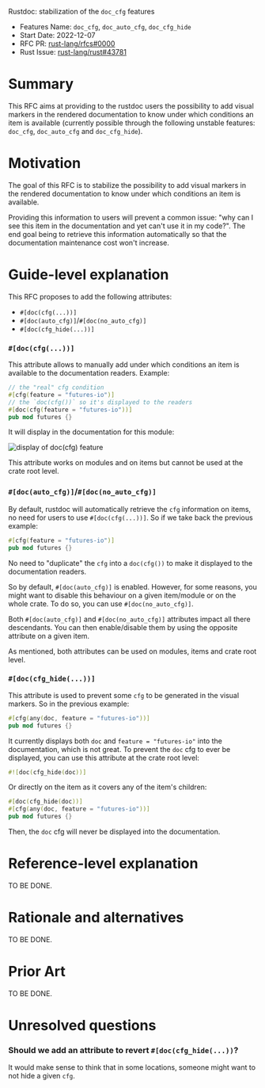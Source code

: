 Rustdoc: stabilization of the `doc_cfg` features

- Features Name: `doc_cfg`, `doc_auto_cfg`, `doc_cfg_hide`
- Start Date: 2022-12-07
- RFC PR: [rust-lang/rfcs#0000](https://github.com/rust-lang/rfcs/pull/0000)
- Rust Issue: [rust-lang/rust#43781](https://github.com/rust-lang/rust/issues/43781)

# Summary
[summary]: #summary

This RFC aims at providing to the rustdoc users the possibility to add visual markers in the rendered documentation to know under which conditions an item is available (currently possible through the following unstable features: `doc_cfg`, `doc_auto_cfg` and `doc_cfg_hide`).

# Motivation
[motivation]: #motivation

The goal of this RFC is to stabilize the possibility to add visual markers in the rendered documentation to know under which conditions an item is available.

Providing this information to users will prevent a common issue: "why can I see this item in the documentation and yet can't use it in my code?".
The end goal being to retrieve this information automatically so that the documentation maintenance cost won't increase.

# Guide-level explanation
[guide-level-explanation]: #guide-level-explanation

This RFC proposes to add the following attributes:

 * `#[doc(cfg(...))]`
 * `#[doc(auto_cfg)]`/`#[doc(no_auto_cfg)]`
 * `#[doc(cfg_hide(...))]`

### `#[doc(cfg(...))]`

This attribute allows to manually add under which conditions an item is available to the documentation readers. Example:

```rust
// the "real" cfg condition
#[cfg(feature = "futures-io")]
// the `doc(cfg())` so it's displayed to the readers
#[doc(cfg(feature = "futures-io"))]
pub mod futures {}
```

It will display in the documentation for this module:

![display of doc(cfg) feature](https://user-images.githubusercontent.com/81079/89731116-d7b7ce00-da44-11ea-87c6-022d192d6eca.png)

This attribute works on modules and on items but cannot be used at the crate root level.

### `#[doc(auto_cfg)]`/`#[doc(no_auto_cfg)]`

By default, rustdoc will automatically retrieve the `cfg` information on items, no need for users to use `#[doc(cfg(...))]`. So if we take back the previous example:

```rust
#[cfg(feature = "futures-io")]
pub mod futures {}
```

No need to "duplicate" the `cfg` into a `doc(cfg())` to make it displayed to the documentation readers.

So by default, `#[doc(auto_cfg)]` is enabled. However, for some reasons, you might want to disable this behaviour on a given item/module or on the whole crate. To do so, you can use `#[doc(no_auto_cfg)]`.

Both `#[doc(auto_cfg)]` and `#[doc(no_auto_cfg)]` attributes impact all there descendants. You can then enable/disable them by using the opposite attribute on a given item.

As mentioned, both attributes can be used on modules, items and crate root level.

### `#[doc(cfg_hide(...))]`

This attribute is used to prevent some `cfg` to be generated in the visual markers. So in the previous example:

```rust
#[cfg(any(doc, feature = "futures-io"))]
pub mod futures {}
```

It currently displays both `doc` and `feature = "futures-io"` into the documentation, which is not great. To prevent the `doc` cfg to ever be displayed, you can use this attribute at the crate root level:

```rust
#![doc(cfg_hide(doc))]
```

Or directly on the item as it covers any of the item's children:

```rust
#[doc(cfg_hide(doc))]
#[cfg(any(doc, feature = "futures-io"))]
pub mod futures {}
```

Then, the `doc` cfg will never be displayed into the documentation.

# Reference-level explanation
[reference-level-explanation]: #reference-level-explanation

TO BE DONE.

# Rationale and alternatives
[rationale-and-alternatives]: #rationale-and-alternatives

TO BE DONE.

# Prior Art
[prior-art]: #prior-art

TO BE DONE.

# Unresolved questions
[unresolved-questions]: #unresolved-questions

### Should we add an attribute to revert `#[doc(cfg_hide(...))`?

It would make sense to think that in some locations, someone might want to not hide a given `cfg`.
